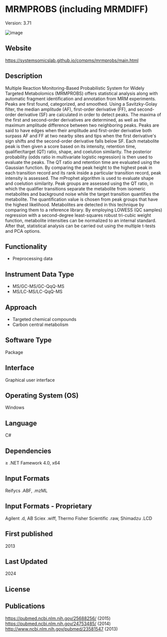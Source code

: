 # MRMPROBS (including MRMDIFF) 
Version: 3.71

![image](https://github.com/user-attachments/assets/135446b2-2cc2-4241-ab58-4ea98799c074)

## Website
https://systemsomicslab.github.io/compms/mrmprobs/main.html

## Description
Multiple Reaction Monitoring-Based Probabilistic System for Widely Targeted Metabolomics (MRMPROBS) offers statistical analysis along with automatic fragment identification and annotation from MRM experiments. Peaks are first found, categorized, and smoothed. Using a Savitzky-Golay filter, the median amplitude (AF), first-order derivative (FF), and second-order derivative (SF) are calculated in order to detect peaks. The maxima of the first and second-order derivatives are determined, as well as the maximum amplitude difference between two neighboring peaks. Peaks are said to have edges when their amplitude and first-order derivative both surpass AF and FF at two nearby sites and tips when the first derivative's sign shifts and the second-order derivative falls below SF. Each metabolite peak is then given a score based on its intensity, retention time, qualifier/target (QT) ratio, shape, and coelution similarity. The posterior probability (odds ratio in multivariate logistic regression) is then used to evaluate the peaks. The QT ratio and retention time are evaluated using the Gaussian function. By comparing the peak height to the highest peak in each transition record and its rank inside a particular transition record, peak intensity is assessed. The mProphet algorithm is used to evaluate shape and coelution similarity. Peak groups are assessed using the QT ratio, in which the qualifier transitions separate the metabolite from isomeric metabolites and background noise while the target transition quantifies the metabolite. The quantification value is chosen from peak groups that have the highest likelihood. Metabolites are detected in this technique by comparing them to a reference library. By employing LOWESS (QC samples) regression with a second-degree least-squares robust tri-cubic weight function, metabolite intensities can be normalized to an internal standard. After that, statistical analysis can be carried out using the multiple t-tests and PCA options.

## Functionality
- Preprocessing data

## Instrument Data Type
- MS/GC-MS/GC-QqQ-MS
- MS/LC-MS/LC-QqQ-MS

## Approach
- Targeted chemical compounds
- Carbon central metabolism

## Software Type
Package

## Interface
Graphical user interface

## Operating System (OS)
Windows

## Language
C#

## Dependencies
≥ .NET Famework 4.0, x64

## Input Formats
Reifycs .ABF, .mzML

## Input Formats - Proprietary
Agilent .d, AB Sciex .wiff, Thermo Fisher Scientific .raw, Shimadzu .LCD

## First published
2013

## Last Updated
2024

## License

## Publications
https://pubmed.ncbi.nlm.nih.gov/25688256/ (2015)
https://pubmed.ncbi.nlm.nih.gov/24753485/ (2014)
http://www.ncbi.nlm.nih.gov/pubmed/23581547 (2013)

